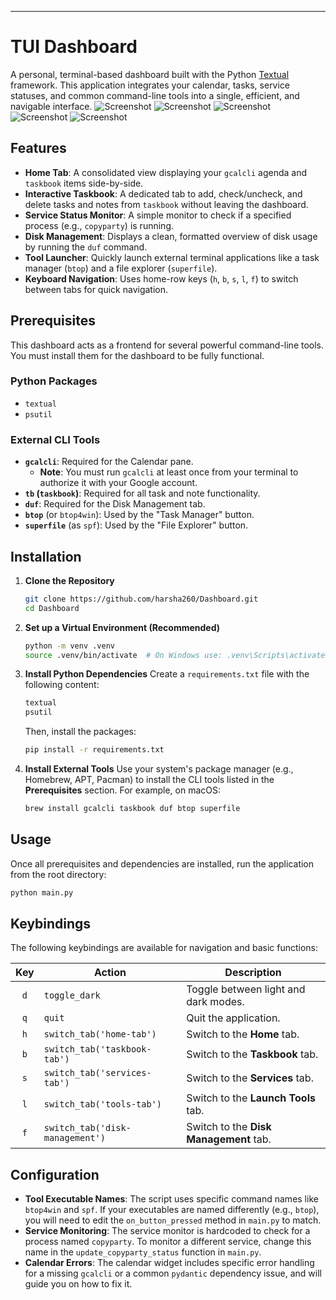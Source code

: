 -----

# TUI Dashboard

A personal, terminal-based dashboard built with the Python [Textual](https://github.com/Textualize/textual) framework. This application integrates your calendar, tasks, service statuses, and common command-line tools into a single, efficient, and navigable interface.
![Screenshot](".\img\Screenshot1.png") 
![Screenshot](".\img\Screenshot2.png") 
![Screenshot](".\img\Screenshot3.png") 
![Screenshot](".\img\Screenshot4.png") 
![Screenshot](".\img\Screenshot5.png") 
## Features

  * **Home Tab**: A consolidated view displaying your `gcalcli` agenda and `taskbook` items side-by-side.
  * **Interactive Taskbook**: A dedicated tab to add, check/uncheck, and delete tasks and notes from `taskbook` without leaving the dashboard.
  * **Service Status Monitor**: A simple monitor to check if a specified process (e.g., `copyparty`) is running.
  * **Disk Management**: Displays a clean, formatted overview of disk usage by running the `duf` command.
  * **Tool Launcher**: Quickly launch external terminal applications like a task manager (`btop`) and a file explorer (`superfile`).
  * **Keyboard Navigation**: Uses home-row keys (`h`, `b`, `s`, `l`, `f`) to switch between tabs for quick navigation.

## Prerequisites

This dashboard acts as a frontend for several powerful command-line tools. You must install them for the dashboard to be fully functional.

### Python Packages

  * `textual`
  * `psutil`

### External CLI Tools

  * **`gcalcli`**: Required for the Calendar pane.
      * **Note**: You must run `gcalcli` at least once from your terminal to authorize it with your Google account.
  * **`tb` (`taskbook`)**: Required for all task and note functionality.
  * **`duf`**: Required for the Disk Management tab.
  * **`btop`** (or `btop4win`): Used by the "Task Manager" button.
  * **`superfile`** (as `spf`): Used by the "File Explorer" button.

## Installation

1.  **Clone the Repository**

    ```bash
    git clone https://github.com/harsha260/Dashboard.git
    cd Dashboard
    ```

2.  **Set up a Virtual Environment (Recommended)**

    ```bash
    python -m venv .venv
    source .venv/bin/activate  # On Windows use: .venv\Scripts\activate
    ```

3.  **Install Python Dependencies**
    Create a `requirements.txt` file with the following content:

    ```txt
    textual
    psutil
    ```

    Then, install the packages:

    ```bash
    pip install -r requirements.txt
    ```

4.  **Install External Tools**
    Use your system's package manager (e.g., Homebrew, APT, Pacman) to install the CLI tools listed in the **Prerequisites** section. For example, on macOS:

    ```bash
    brew install gcalcli taskbook duf btop superfile
    ```

## Usage

Once all prerequisites and dependencies are installed, run the application from the root directory:

```bash
python main.py
```

## Keybindings

The following keybindings are available for navigation and basic functions:

| Key | Action                          | Description                            |
|:---:|---------------------------------|----------------------------------------|
| `d` | `toggle_dark`                   | Toggle between light and dark modes.   |
| `q` | `quit`                          | Quit the application.                  |
| `h` | `switch_tab('home-tab')`        | Switch to the **Home** tab.            |
| `b` | `switch_tab('taskbook-tab')`    | Switch to the **Taskbook** tab.        |
| `s` | `switch_tab('services-tab')`    | Switch to the **Services** tab.        |
| `l` | `switch_tab('tools-tab')`       | Switch to the **Launch Tools** tab.    |
| `f` | `switch_tab('disk-management')` | Switch to the **Disk Management** tab. |

## Configuration

  * **Tool Executable Names**: The script uses specific command names like `btop4win` and `spf`. If your executables are named differently (e.g., `btop`), you will need to edit the `on_button_pressed` method in `main.py` to match.
  * **Service Monitoring**: The service monitor is hardcoded to check for a process named `copyparty`. To monitor a different service, change this name in the `update_copyparty_status` function in `main.py`.
  * **Calendar Errors**: The calendar widget includes specific error handling for a missing `gcalcli` or a common `pydantic` dependency issue, and will guide you on how to fix it.
